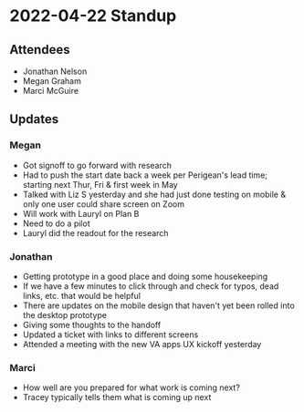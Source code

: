 # 2022-04-22 Standup

## Attendees
- Jonathan Nelson
- Megan Graham
- Marci McGuire

## Updates

### Megan
- Got signoff to go forward with research
- Had to push the start date back a week per Perigean's lead time; starting next Thur, Fri & first week in May
- Talked with Liz S yesterday and she had just done testing on mobile & only one user could share screen on Zoom
- Will work with Lauryl on Plan B
- Need to do a pilot
- Lauryl did the readout for the research

### Jonathan
- Getting prototype in a good place and doing some housekeeping
- If we have a few minutes to click through and check for typos, dead links, etc. that would be helpful
- There are updates on the mobile design that haven't yet been rolled into the desktop prototype
- Giving some thoughts to the handoff
- Updated a ticket with links to different screens
- Attended a meeting with the new VA apps UX kickoff yesterday

### Marci
- How well are you prepared for what work is coming next?
- Tracey typically tells them what is coming up next
